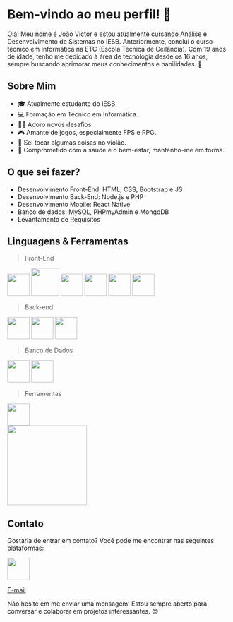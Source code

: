# Bem-vindo ao meu perfil! 👋

Olá! Meu nome é João Victor e estou atualmente cursando Análise e Desenvolvimento de Sistemas no IESB. Anteriormente, concluí o curso técnico em Informática na ETC (Escola Técnica de Ceilândia). Com 19 anos de idade, tenho me dedicado à área de tecnologia desde os 16 anos, sempre buscando aprimorar meus conhecimentos e habilidades. 🚀

## Sobre Mim

- 🎓 Atualmente estudante do IESB.
- 💻 Formação em Técnico em Informática.
- 🏋️‍♂️ Adoro novos desafios.
- 🎮 Amante de jogos, especialmente FPS e RPG.
- 🎸 Sei tocar algumas coisas no violão.
- 💪 Comprometido com a saúde e o bem-estar, mantenho-me em forma.


## O que sei fazer?

* Desenvolvimento Front-End: HTML, CSS, Bootstrap e JS
* Desenvolvimento Back-End: Node.js e PHP
* Desenvolvimento Mobile: React Native
* Banco de dados: MySQL, PHPmyAdmin e MongoDB
* Levantamento de Requisitos

## Linguagens & Ferramentas

> Front-End
<div style="inline">
  <img width="50px" src="https://cdn.jsdelivr.net/gh/devicons/devicon/icons/html5/html5-original.svg" />
  <img width="63px" src="https://cdn.jsdelivr.net/gh/devicons/devicon/icons/css3/css3-original-wordmark.svg" />
  <img width="50px" src="https://cdn.jsdelivr.net/gh/devicons/devicon/icons/javascript/javascript-original.svg" />
  <img width="50px" src="https://cdn.jsdelivr.net/gh/devicons/devicon/icons/bootstrap/bootstrap-original.svg" />
  <img width="50px" src="https://cdn.jsdelivr.net/gh/devicons/devicon/icons/react/react-original.svg" />
  <img width="50px" src="https://cdn.jsdelivr.net/gh/devicons/devicon@latest/icons/nextjs/nextjs-original.svg" />
</div>

> Back-end
<div style="inline">
  <img width="50px" src="https://cdn.jsdelivr.net/gh/devicons/devicon/icons/php/php-original.svg" />
  <img width="50px" src="https://cdn.jsdelivr.net/gh/devicons/devicon/icons/nodejs/nodejs-original-wordmark.svg" />
  <img width="50px" src="https://cdn.jsdelivr.net/gh/devicons/devicon/icons/python/python-original.svg" />
</div>

> Banco de Dados
<div style="inline">
  <img width="50px" src="https://cdn.jsdelivr.net/gh/devicons/devicon/icons/mysql/mysql-original.svg" />
  <img width="50px" src="https://cdn.jsdelivr.net/gh/devicons/devicon@latest/icons/mongodb/mongodb-plain-wordmark.svg" />
</div>

> Ferramentas
<div style="inline">
  <img width="50px" src="https://cdn.jsdelivr.net/gh/devicons/devicon/icons/git/git-original.svg" />
</div>

</div>

<div style="display: inline_block; margin-top: '20px';">     
  <a href="https://github.com/JoaoVictorRS">
  <img height="180em" src="https://github-readme-stats.vercel.app/api/top-langs/?username=JoaoVictorRS&layout=compact&size_weight=0.5&count_weight=0.5&theme=dracula"/></a>  
</div>

## Contato

Gostaria de entrar em contato? Você pode me encontrar nas seguintes plataformas:

<div style="inline">
  <a href='https://www.linkedin.com/in/joão-victor-rodrigues-de-souza-39233221b/'>
    <img height='50px' src="https://cdn.jsdelivr.net/gh/devicons/devicon@latest/icons/linkedin/linkedin-original.svg" />
  </a>
</div>

[E-mail](mailto:joaovictoremaildecontato@gmail.com)

Não hesite em me enviar uma mensagem! Estou sempre aberto para conversar e colaborar em projetos interessantes. 😊

<!---
JoaoVictorRS/JoaoVictorRS is a ✨ special ✨ repository because its `README.md` (this file) appears on your GitHub profile.
You can click the Preview link to take a look at your changes.
--->
